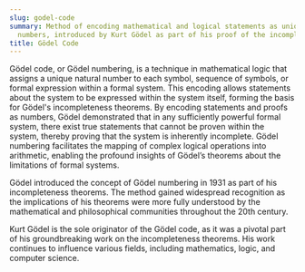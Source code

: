 ```yaml
---
slug: godel-code
summary: Method of encoding mathematical and logical statements as unique natural
  numbers, introduced by Kurt Gödel as part of his proof of the incompleteness theorems.
title: Gödel Code
---
```


Gödel code, or Gödel numbering, is a technique in mathematical logic that assigns a unique natural number to each symbol, sequence of symbols, or formal expression within a formal system. This encoding allows statements about the system to be expressed within the system itself, forming the basis for Gödel's incompleteness theorems. By encoding statements and proofs as numbers, Gödel demonstrated that in any sufficiently powerful formal system, there exist true statements that cannot be proven within the system, thereby proving that the system is inherently incomplete. Gödel numbering facilitates the mapping of complex logical operations into arithmetic, enabling the profound insights of Gödel’s theorems about the limitations of formal systems.

Gödel introduced the concept of Gödel numbering in 1931 as part of his incompleteness theorems. The method gained widespread recognition as the implications of his theorems were more fully understood by the mathematical and philosophical communities throughout the 20th century.

Kurt Gödel is the sole originator of the Gödel code, as it was a pivotal part of his groundbreaking work on the incompleteness theorems. His work continues to influence various fields, including mathematics, logic, and computer science.